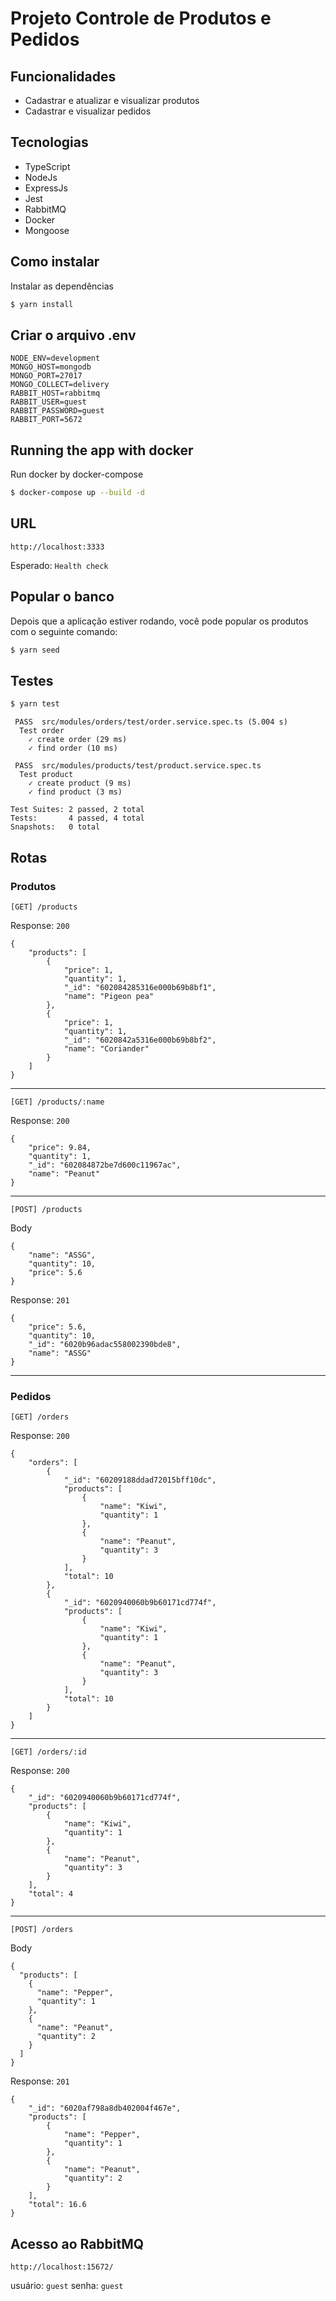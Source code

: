 # Projeto Controle de Produtos e Pedidos

## Funcionalidades
 - Cadastrar e atualizar e visualizar produtos
 - Cadastrar e visualizar pedidos

## Tecnologias
 - TypeScript 
 - NodeJs
 - ExpressJs
 - Jest
 - RabbitMQ
 - Docker
 - Mongoose

## Como instalar

Instalar as dependências
```bash
$ yarn install
```

## Criar o arquivo .env

```
NODE_ENV=development
MONGO_HOST=mongodb
MONGO_PORT=27017
MONGO_COLLECT=delivery
RABBIT_HOST=rabbitmq
RABBIT_USER=guest
RABBIT_PASSWORD=guest
RABBIT_PORT=5672
```

## Running the app with docker
Run docker by docker-compose
```bash
$ docker-compose up --build -d
```

## URL
```
http://localhost:3333
```
Esperado:
`Health check`

## Popular o banco
Depois que a aplicação estiver rodando, você pode popular os produtos com o seguinte comando:
```bash
$ yarn seed
```

## Testes

```bash
$ yarn test
```

```
 PASS  src/modules/orders/test/order.service.spec.ts (5.004 s)
  Test order
    ✓ create order (29 ms)
    ✓ find order (10 ms)

 PASS  src/modules/products/test/product.service.spec.ts
  Test product
    ✓ create product (9 ms)
    ✓ find product (3 ms)

Test Suites: 2 passed, 2 total
Tests:       4 passed, 4 total
Snapshots:   0 total
```
## Rotas

### Produtos

```
[GET] /products
```
Response: `200`
```
{
    "products": [
        {
            "price": 1,
            "quantity": 1,
            "_id": "602084285316e000b69b8bf1",
            "name": "Pigeon pea"
        },
        {
            "price": 1,
            "quantity": 1,
            "_id": "6020842a5316e000b69b8bf2",
            "name": "Coriander"
        }
    ]
}
```

------------

```
[GET] /products/:name
```
Response: `200`
```
{
    "price": 9.84,
    "quantity": 1,
    "_id": "602084872be7d600c11967ac",
    "name": "Peanut"
}
```

------------

```
[POST] /products
```
Body
```
{
    "name": "ASSG",
    "quantity": 10,
    "price": 5.6
}
```
Response: `201`
```
{
    "price": 5.6,
    "quantity": 10,
    "_id": "6020b96adac558002390bde8",
    "name": "ASSG"
}
```

------------

### Pedidos
```
[GET] /orders
```
Response: `200`
```
{
    "orders": [
        {
            "_id": "60209188ddad72015bff10dc",
            "products": [
                {
                    "name": "Kiwi",
                    "quantity": 1
                },
                {
                    "name": "Peanut",
                    "quantity": 3
                }
            ],
            "total": 10
        },
        {
            "_id": "6020940060b9b60171cd774f",
            "products": [
                {
                    "name": "Kiwi",
                    "quantity": 1
                },
                {
                    "name": "Peanut",
                    "quantity": 3
                }
            ],
            "total": 10
        }
    ]
}
```

------------

```
[GET] /orders/:id
```
Response: `200`
```
{
    "_id": "6020940060b9b60171cd774f",
    "products": [
        {
            "name": "Kiwi",
            "quantity": 1
        },
        {
            "name": "Peanut",
            "quantity": 3
        }
    ],
    "total": 4
}
```

------------

```
[POST] /orders
```
Body
```
{
  "products": [
    {
      "name": "Pepper",
      "quantity": 1
    },
    {
      "name": "Peanut",
      "quantity": 2
    }
  ]
}
```
Response: `201`
```
{
    "_id": "6020af798a8db402004f467e",
    "products": [
        {
            "name": "Pepper",
            "quantity": 1
        },
        {
            "name": "Peanut",
            "quantity": 2
        }
    ],
    "total": 16.6
}
```

## Acesso ao RabbitMQ

```
http://localhost:15672/
```
usuário: `guest`
senha: `guest`
